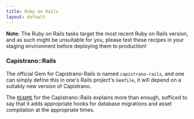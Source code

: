 ```yaml
---
title: Ruby on Rails
layout: default
---
```


**Note:** The Ruby on Rails tasks target the most recent Ruby on Rails
version, and as such might be unsuitable for you, please test these recipes in
your staging environment before deploying them to production!


### Capistrano::Rails

The official Gem for Capistrano-Rails is named `capistrano-rails`, and one can
simply define this in one's Rails project's `Gemfile`, it will depend on a
suitably new version of Capistrano.

The
[`README`](https://github.com/capistrano/rails/blob/master/README.md)
for the Capistrano::Rails explains more than enough, sufficed to say that it
adds appropriate hooks for database migrations and asset compilation at the
appropriate times.

<div class="github-widget" data-repo="capistrano/rails"></div>

